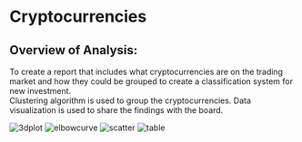 # Cryptocurrencies
## Overview of Analysis:
To create a report that includes what cryptocurrencies are on the trading market and how they could be grouped to create a classification system for new investment.     
Clustering algorithm is used to group the cryptocurrencies. Data visualization is used to share the findings with the board.

![3dplot](https://user-images.githubusercontent.com/84524153/136592034-9a46b596-56d2-4acb-b7f7-83517eeba183.png)
![elbowcurve](https://user-images.githubusercontent.com/84524153/136592041-169a5b09-4a85-4bb7-895a-771b3b2b60bf.png)
![scatter](https://user-images.githubusercontent.com/84524153/136592048-aaa9b055-49ac-495f-a87e-a4930cfc37b9.png)
![table](https://user-images.githubusercontent.com/84524153/136592060-47f232db-07ab-46a1-a939-e50b07448dfa.png)
